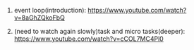 1. event loop(introduction): https://www.youtube.com/watch?v=8aGhZQkoFbQ

2. (need to watch again slowly)task and micro tasks(deeper): https://www.youtube.com/watch?v=cCOL7MC4Pl0
